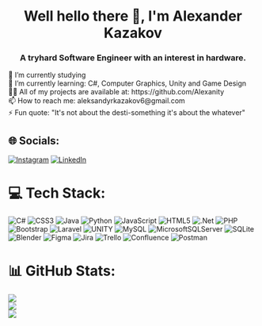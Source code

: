 <h1 align="center">Well hello there 👋, I'm Alexander Kazakov</h1>
<h3 align="center">A tryhard Software Engineer with an interest in hardware.</h3>
🔭 I’m currently studying<br>🌱 I’m currently learning: C#, Computer Graphics, Unity and Game Design<br>👨‍💻 All of my projects are available at: https://github.com/Alexanity<br>📫 How to reach me: aleksandyrkazakov6@gmail.com<br>⚡ Fun quote: "It's not about the desti-something it's about the whatever"


## 🌐 Socials:
[![Instagram](https://img.shields.io/badge/Instagram-%23E4405F.svg?logo=Instagram&logoColor=white)](https://www.instagram.com/alexandyr__kazakov/?hl=bg) [![LinkedIn](https://img.shields.io/badge/LinkedIn-%230077B5.svg?logo=linkedin&logoColor=white)](https://www.linkedin.com/in/alexander-kazakov-222265257/) 

# 💻 Tech Stack:
![C#](https://img.shields.io/badge/c%23-%23239120.svg?style=for-the-badge&logo=c-sharp&logoColor=white) ![CSS3](https://img.shields.io/badge/css3-%231572B6.svg?style=for-the-badge&logo=css3&logoColor=white) ![Java](https://img.shields.io/badge/java-%23ED8B00.svg?style=for-the-badge&logo=java&logoColor=white) ![Python](https://img.shields.io/badge/python-3670A0?style=for-the-badge&logo=python&logoColor=ffdd54) ![JavaScript](https://img.shields.io/badge/javascript-%23323330.svg?style=for-the-badge&logo=javascript&logoColor=%23F7DF1E) ![HTML5](https://img.shields.io/badge/html5-%23E34F26.svg?style=for-the-badge&logo=html5&logoColor=white) ![.Net](https://img.shields.io/badge/.NET-5C2D91?style=for-the-badge&logo=.net&logoColor=white) ![PHP](https://img.shields.io/badge/php-%23777BB4.svg?style=for-the-badge&logo=php&logoColor=white) ![Bootstrap](https://img.shields.io/badge/bootstrap-%23563D7C.svg?style=for-the-badge&logo=bootstrap&logoColor=white) ![Laravel](https://img.shields.io/badge/laravel-%23FF2D20.svg?style=for-the-badge&logo=laravel&logoColor=white) ![UNITY](https://img.shields.io/badge/Unity-%2320232a.svg?style=for-the-badge&logo=unity&logoColor=white) ![MySQL](https://img.shields.io/badge/mysql-%2300f.svg?style=for-the-badge&logo=mysql&logoColor=white) ![MicrosoftSQLServer](https://img.shields.io/badge/Microsoft%20SQL%20Sever-CC2927?style=for-the-badge&logo=microsoft%20sql%20server&logoColor=white) ![SQLite](https://img.shields.io/badge/sqlite-%2307405e.svg?style=for-the-badge&logo=sqlite&logoColor=white) ![Blender](https://img.shields.io/badge/blender-%23F5792A.svg?style=for-the-badge&logo=blender&logoColor=white) 	![Figma](https://img.shields.io/badge/figma-%23F24E1E.svg?style=for-the-badge&logo=figma&logoColor=white) ![Jira](https://img.shields.io/badge/jira-%230A0FFF.svg?style=for-the-badge&logo=jira&logoColor=white) ![Trello](https://img.shields.io/badge/Trello-%23026AA7.svg?style=for-the-badge&logo=Trello&logoColor=white) ![Confluence](https://img.shields.io/badge/confluence-%23172BF4.svg?style=for-the-badge&logo=confluence&logoColor=white) ![Postman](https://img.shields.io/badge/Postman-FF6C37?style=for-the-badge&logo=postman&logoColor=white)
# 📊 GitHub Stats:
![](https://github-readme-stats.vercel.app/api/top-langs/?username=Alexanity&theme=radical&hide_border=false&include_all_commits=false&count_private=false&layout=compact)<br/>
![](https://github-readme-stats.vercel.app/api?username=Alexanity&theme=radical&hide_border=false&include_all_commits=false&count_private=false)<br/>
![](https://github-readme-streak-stats.herokuapp.com/?user=Alexanity&theme=radical&hide_border=false)<br/>

<!-- Proudly created with GPRM ( https://gprm.itsvg.in ) -->

